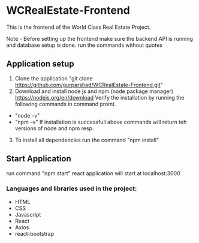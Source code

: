 # WCRealEstate-Frontend

This is the frontend of the World Class Real Estate Project. 

Note - Before setting up the frontend make sure the backend API is running and database setup is done. 
run the commands without quotes

## Application setup

1. Clone the application "git clone https://github.com/gurparshad/WCRealEstate-Frontend.git"
2. Download and install node js and npm (node package manager) https://nodejs.org/en/download Verify the installation by running the following commands in command promt.
 - "node –v"
 - "npm –v" If installation is successfull above commands will return teh versions of node and npm resp.
3. To install all dependencies run the command "npm install"

## Start Application

run command "npm start"
react application will start at localhost:3000
  
 ### Languages and libraries used in the project:
 
  - HTML
  - CSS
  - Javascript
  - React
  - Axios
  - react-bootstrap
